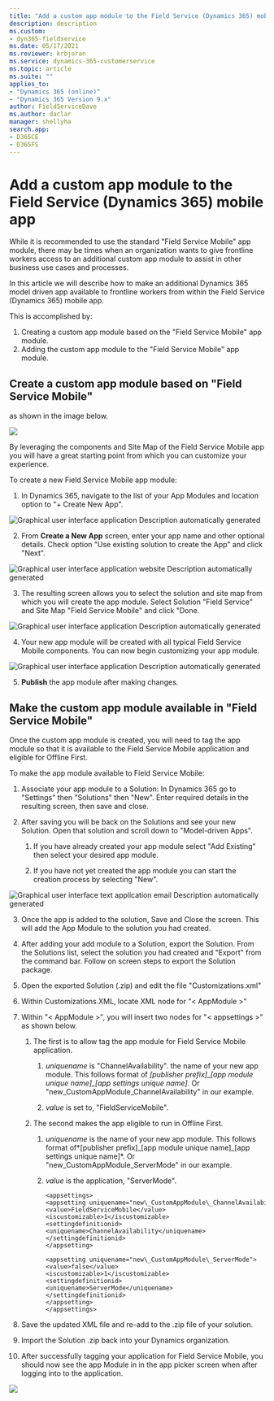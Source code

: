 ```yaml
---
title: "Add a custom app module to the Field Service (Dynamics 365) mobile app | MicrosoftDocs"
description: description
ms.custom:
- dyn365-fieldservice
ms.date: 05/17/2021
ms.reviewer: krbjoran
ms.service: dynamics-365-customerservice
ms.topic: article
ms.suite: ""
applies_to:
- "Dynamics 365 (online)"
- "Dynamics 365 Version 9.x"
author: FieldServiceDave
ms.author: daclar
manager: shellyha
search.app:
- D365CE
- D365FS
---
```


# Add a custom app module to the Field Service (Dynamics 365) mobile app

While it is recommended to use the standard "Field Service Mobile" app module, there may be times when an organization wants to give frontline workers access to an additional custom app module to assist in other business use cases and processes.


In this article we will describe how to make an additional Dynamics 365 model driven app available to frontline workers from within the Field Service (Dynamics 365) mobile app. 

This is accomplished by:

1. Creating a custom app module based on the "Field Service Mobile" app module.
2. Adding the custom app module to the "Field Service Mobile" app module.

## Create a custom app module based on "Field Service Mobile"

 as shown in the image below.

![](media/image6.png)

By leveraging the components and Site Map of the Field Service Mobile app you will have a great starting point from which you can customize your experience.

To create a new Field Service Mobile app module:

1.  In Dynamics 365, navigate to the list of your App Modules and location option to "+ Create New App".

![Graphical user interface  application Description automatically generated](media/image1.png)

2.  From **Create a New App** screen, enter your app name and other optional details. Check option "Use existing solution to create the App" and click "Next".

![Graphical user interface  application  website Description automatically generated](media/image2.png)

3.  The resulting screen allows you to select the solution and site map from which you will create the app module. Select Solution "Field Service" and Site Map "Field Service Mobile" and click "Done.

![Graphical user interface  application Description automatically generated](media/image3.png)

4.  Your new app module will be created with all typical Field Service Mobile components. You can now begin customizing your app module. 

![Graphical user interface  application Description automatically generated](media/image4.png)

5. **Publish** the app module after making changes.

## Make the custom app module available in "Field Service Mobile" 

Once the custom app module is created, you will need to tag the app module so that it is available to the Field Service Mobile application and eligible for Offline First. 

To make the app module available to Field Service Mobile:

1.  Associate your app module to a Solution: In Dynamics 365 go to "Settings" then "Solutions" then "New". Enter required details in the resulting screen, then save and close.

2.  After saving you will be back on the Solutions and see your new Solution. Open that solution and scroll down to "Model-driven Apps".

    1.  If you have already created your app module select "Add Existing" then select your desired app module.

    2.  If you have not yet created the app module you can start the creation process by selecting "New".

![Graphical user interface  text  application  email Description automatically generated](media/image5.png)

3.  Once the app is added to the solution, Save and Close the screen. This will add the App Module to the solution you had created.

4.  After adding your add module to a Solution, export the Solution. From the Solutions list, select the solution you had created and "Export" from the command bar. Follow on screen steps to export the Solution package.

5.  Open the exported Solution (.zip) and edit the file "Customizations.xml"

6.  Within Customizations.XML, locate XML node for "< AppModule >"

7.  Within "< AppModule >", you will insert two nodes for "< appsettings >" as shown below.

    1.  The first is to allow tag the app module for Field Service Mobile application.

        1.  *uniquename* is "ChannelAvailability". the name of your new app module. This follows format of *\[publisher prefix\]\_\[app module unique name\]\_\[app settings unique name\]*. Or "new\_CustomAppModule\_ChannelAvailability" in our example.

        2.  *value* is set to, "FieldServiceMobile".


    2.  The second makes the app eligible to run in Offline First.

        1.  *uniquename* is the name of your new app module. This follows format of*\[publisher prefix\]\_\[app module unique name\]\_\[app settings unique name\]*. Or "new\_CustomAppModule\_ServerMode" in our example.

        2.  *value* is the application, "ServerMode".

                <appsettings>
                <appsetting uniquename="new\_CustomAppModule\_ChannelAvailability">
                <value>FieldServiceMobile</value>
                <iscustomizable>1</iscustomizable>
                <settingdefinitionid>
                <uniquename>ChannelAvailability</uniquename>
                </settingdefinitionid>
                </appsetting>
                
                <appsetting uniquename="new\_CustomAppModule\_ServerMode">
                <value>false</value>
                <iscustomizable>1</iscustomizable>
                <settingdefinitionid>
                <uniquename>ServerMode</uniquename>
                </settingdefinitionid>
                </appsetting>
                </appsettings>

8.  Save the updated XML file and re-add to the .zip file of your solution.

9.  Import the Solution .zip back into your Dynamics organization.

10. After successfully tagging your application for Field Service Mobile, you should now see the app Module in in the app picker screen when after logging into to the application.

![](media/image6.png)

